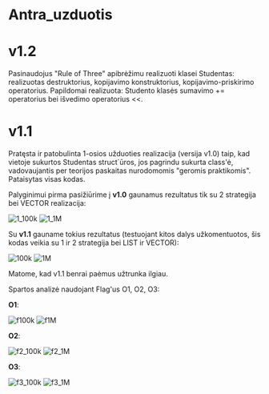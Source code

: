 # Antra_uzduotis
# v1.2
Pasinaudojus "Rule of Three" apibrėžimu realizuoti klasei Studentas: realizuotas destruktorius, kopijavimo konstruktorius, kopijavimo-priskirimo operatorius.
Papildomai realizuota: Studento klasės sumavimo += operatorius bei išvedimo operatorius <<.

# v1.1

Pratęsta ir patobulinta 1-osios užduoties realizacija (versija v1.0) taip, kad vietoje sukurtos Studentas struct`ūros, jos pagrindu sukurta class'ė, vadovaujantis per teorijos paskaitas nurodomomis "geromis praktikomis". Pataisytas visas kodas.

Palyginimui pirma pasižiūrime į **v1.0** gaunamus rezultatus tik su 2 strategija bei VECTOR realizacija:

![1_100k](https://user-images.githubusercontent.com/56174822/144641818-f4ac3ea8-53a5-42f7-9680-fd3e9a878669.PNG)
![1_1M](https://user-images.githubusercontent.com/56174822/144641829-795333f3-4b24-41f8-ae40-66137550dfa2.PNG)

Su **v1.1** gauname tokius rezultatus (testuojant kitos dalys užkomentuotos, šis kodas veikia su 1 ir 2 strategija bei LIST ir VECTOR):

![100k](https://user-images.githubusercontent.com/56174822/144641887-7a9d5c14-1ac8-45a8-bd74-1958462f035d.PNG)
![1M](https://user-images.githubusercontent.com/56174822/144641896-088185fd-8af7-426c-b362-5be902b43967.PNG)

Matome, kad v1.1 benrai paėmus užtrunka ilgiau.

Spartos analizė naudojant Flag'us O1, O2, O3:

**O1**:

![f100k](https://user-images.githubusercontent.com/56174822/144644349-54e58d8d-a98f-4073-ae72-064f89c0205a.PNG)
![f1M](https://user-images.githubusercontent.com/56174822/144644361-a6a275b8-f2ba-438e-a66d-b091a7c5f000.PNG)

**O2**:

![f2_100k](https://user-images.githubusercontent.com/56174822/144644505-ea592725-2e3d-4119-90d1-64824524c297.PNG)
![f2_1M](https://user-images.githubusercontent.com/56174822/144644509-56414eae-bc32-43f1-9ea1-b925ff8042a3.PNG)

**O3**:

![f3_100k](https://user-images.githubusercontent.com/56174822/144644530-67547a03-3199-41f0-a568-f258a18db8ad.PNG)
![f3_1M](https://user-images.githubusercontent.com/56174822/144644539-4fe42027-0131-498b-a0b9-26df87959145.PNG)


